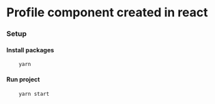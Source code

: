 # Profile component created in react

### Setup

#### Install packages
```
    yarn
```
#### Run project
```
    yarn start
```